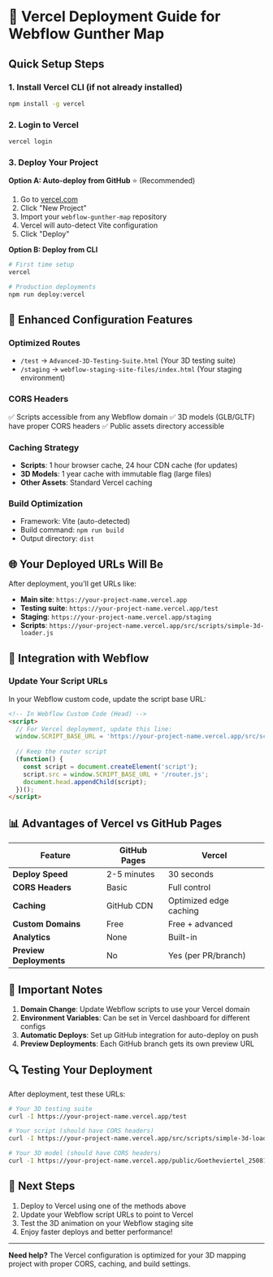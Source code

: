 # 🚀 Vercel Deployment Guide for Webflow Gunther Map

## Quick Setup Steps

### 1. **Install Vercel CLI** (if not already installed)
```bash
npm install -g vercel
```

### 2. **Login to Vercel**
```bash
vercel login
```

### 3. **Deploy Your Project**

**Option A: Auto-deploy from GitHub** ⭐ (Recommended)
1. Go to [vercel.com](https://vercel.com)
2. Click "New Project" 
3. Import your `webflow-gunther-map` repository
4. Vercel will auto-detect Vite configuration
5. Click "Deploy"

**Option B: Deploy from CLI**
```bash
# First time setup
vercel

# Production deployments
npm run deploy:vercel
```

## 🎯 **Enhanced Configuration Features**

### **Optimized Routes**
- `/test` → `Advanced-3D-Testing-Suite.html` (Your 3D testing suite)
- `/staging` → `webflow-staging-site-files/index.html` (Your staging environment)

### **CORS Headers** 
✅ Scripts accessible from any Webflow domain
✅ 3D models (GLB/GLTF) have proper CORS headers
✅ Public assets directory accessible

### **Caching Strategy**
- **Scripts**: 1 hour browser cache, 24 hour CDN cache (for updates)
- **3D Models**: 1 year cache with immutable flag (large files)
- **Other Assets**: Standard Vercel caching

### **Build Optimization**
- Framework: Vite (auto-detected)
- Build command: `npm run build` 
- Output directory: `dist`

## 🌐 **Your Deployed URLs Will Be**

After deployment, you'll get URLs like:
- **Main site**: `https://your-project-name.vercel.app`
- **Testing suite**: `https://your-project-name.vercel.app/test`
- **Staging**: `https://your-project-name.vercel.app/staging`
- **Scripts**: `https://your-project-name.vercel.app/src/scripts/simple-3d-loader.js`

## 🔧 **Integration with Webflow**

### **Update Your Script URLs**
In your Webflow custom code, update the script base URL:

```html
<!-- In Webflow Custom Code (Head) -->
<script>
  // For Vercel deployment, update this line:
  window.SCRIPT_BASE_URL = 'https://your-project-name.vercel.app/src/scripts';
  
  // Keep the router script
  (function() {
    const script = document.createElement('script');
    script.src = window.SCRIPT_BASE_URL + '/router.js';
    document.head.appendChild(script);
  })();
</script>
```

## 📊 **Advantages of Vercel vs GitHub Pages**

| Feature | GitHub Pages | Vercel |
|---------|--------------|--------|
| **Deploy Speed** | 2-5 minutes | 30 seconds |
| **CORS Headers** | Basic | Full control |
| **Caching** | GitHub CDN | Optimized edge caching |
| **Custom Domains** | Free | Free + advanced |
| **Analytics** | None | Built-in |
| **Preview Deployments** | No | Yes (per PR/branch) |

## 🚨 **Important Notes**

1. **Domain Change**: Update Webflow scripts to use your Vercel domain
2. **Environment Variables**: Can be set in Vercel dashboard for different configs
3. **Automatic Deploys**: Set up GitHub integration for auto-deploy on push
4. **Preview Deployments**: Each GitHub branch gets its own preview URL

## 🔍 **Testing Your Deployment**

After deployment, test these URLs:
```bash
# Your 3D testing suite
curl -I https://your-project-name.vercel.app/test

# Your script (should have CORS headers)
curl -I https://your-project-name.vercel.app/src/scripts/simple-3d-loader.js

# Your 3D model (should have CORS headers)  
curl -I https://your-project-name.vercel.app/public/Goetheviertel_250812_with-textures_webp25.glb
```

## 🎉 **Next Steps**

1. Deploy to Vercel using one of the methods above
2. Update your Webflow script URLs to point to Vercel
3. Test the 3D animation on your Webflow staging site
4. Enjoy faster deploys and better performance!

---

**Need help?** The Vercel configuration is optimized for your 3D mapping project with proper CORS, caching, and build settings.